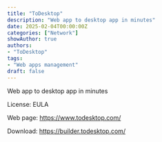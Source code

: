 ```yaml
---
title: "ToDesktop"
description: "Web app to desktop app in minutes"
date: 2025-02-04T00:00:00Z
categories: ["Network"]
showAuthor: true
authors:
- "ToDesktop"
tags: 
- "Web apps management"
draft: false
---
```


Web app to desktop app in minutes

License: EULA

Web page: <https://www.todesktop.com/>

Download: <https://builder.todesktop.com/>
